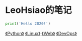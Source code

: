 # LeoHsiao的笔记

```python
print('Hello 2020!')
```

<!-- 首页的目录，拷贝navbar.md的Notes部分内容 -->
[《Python》](docs/Python/index.md)
[《Linux》](docs/Linux/index.md)
[《Web》](docs/Web/index.md)
[《DevOps》](docs/DevOps/index.md)
